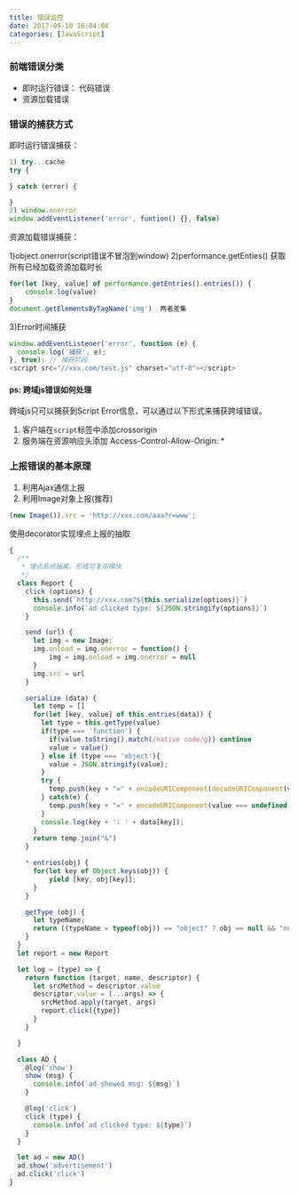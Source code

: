 ```yaml
---
title: 错误监控
date: 2017-09-10 16:04:04
categories: [JavaScript]
---
```


### 前端错误分类

- 即时运行错误： 代码错误
- 资源加载错误

### 错误的捕获方式

即时运行错误捕获：

```js
1) try...cache
try {

} catch (error) {

}
2) window.onerror
window.addEventListener('error', funtion() {}, false)
```

<!-- more -->
资源加载错误捕获：

1)object.onerror(script错误不冒泡到window)
2)performance.getEnties() 获取所有已经加载资源加载时长

```js
for(let [key, value] of performance.getEntries().entries()) {
    console.log(value)
}
document.getElementsByTagName('img')  两者差集
```

3)Error时间捕获

```js
window.addEventListener('error', function (e) {
  console.log('捕获', e);
}, true); // 捕获阶段
<script src="//xxx.com/test.js" charset="utf-8"></script>  

```

#### ps: 跨域js错误如何处理

跨域js只可以捕获到Script Error信息，可以通过以下形式来捕获跨域错误。

1. 客户端在`script`标签中添加crossorigin
2. 服务端在资源响应头添加 Access-Control-Allow-Origin: *

### 上报错误的基本原理

1. 利用Ajax通信上报
2. 利用Image对象上报(推荐)

```js
(new Image()).src = 'http://xxx.com/aaa?r=www';
```

使用decorator实现埋点上报的抽取
```js
{
  /**
   * 埋点系统抽离，形成可复用模块
   */
  class Report {
    click (options) {
      this.send(`http://xxx.com?${this.serialize(options)}`)
      console.info(`ad clicked type: ${JSON.stringify(options)}`)
    }

    send (url) {
      let img = new Image;
      img.onload = img.onerror = function() {
          img = img.onload = img.onerror = null
      }
      img.src = url
    }

    serialize (data) {
      let temp = []
      for(let [key, value] of this.entries(data)) {
        let type = this.getType(value)
        if(type === 'function') {
          if(value.toString().match(/native code/g)) continue
          value = value()
        } else if (type === 'object'){ 
          value = JSON.stringify(value);
        }
        try {
          temp.push(key + "=" + encodeURIComponent(decodeURIComponent(value === undefined ? '' : value)))
        } catch(e) {
          temp.push(key + "=" + encodeURIComponent(value === undefined ? "" : ""))
        }
        console.log(key + ': ' + data[key]);
      }
      return temp.join("&")
    }

    * entries(obj) {
      for(let key of Object.keys(obj)) {
          yield [key, obj[key]];
      }
    }

    getType (obj) {
      let typeName;
      return ((typeName = typeof(obj)) == "object" ? obj == null && "null" || Object.prototype.toString.call(obj).slice(8, -1) : typeName).toLowerCase()
    }
  }
  let report = new Report

  let log = (type) => {
    return function (target, name, descriptor) {
      let srcMethod = descriptor.value
      descriptor.value = (...args) => {
        srcMethod.apply(target, args)
        report.click({type})
      }
    }

  }

  class AD {
    @log('show')
    show (msg) {
      console.info(`ad showed msg: ${msg}`)
    }

    @log('click')
    click (type) {
      console.info(`ad clicked type: ${type}`)
    }
  }

  let ad = new AD()
  ad.show('advertisement')
  ad.click('click')
}
```
